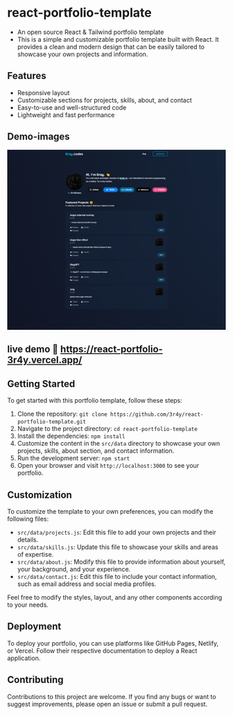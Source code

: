 # react-portfolio-template
 - An open source React & Tailwind portfolio template 
 - This is a simple and customizable portfolio template built with React. It provides a clean and modern design that can be easily tailored to showcase your own projects and information.

## Features

- Responsive layout
- Customizable sections for projects, skills, about, and contact
- Easy-to-use and well-structured code
- Lightweight and fast performance
 
## Demo-images

![screenshot](https://github.com/3r4y/react-portfolio-template/blob/main/img/home.png?raw=true)


## live demo 🥰 https://react-portfolio-3r4y.vercel.app/

## Getting Started

To get started with this portfolio template, follow these steps:

1. Clone the repository: `git clone https://github.com/3r4y/react-portfolio-template.git`
2. Navigate to the project directory: `cd react-portfolio-template`
3. Install the dependencies: `npm install`
4. Customize the content in the `src/data` directory to showcase your own projects, skills, about section, and contact information.
5. Run the development server: `npm start`
6. Open your browser and visit `http://localhost:3000` to see your portfolio.

## Customization

To customize the template to your own preferences, you can modify the following files:

- `src/data/projects.js`: Edit this file to add your own projects and their details.
- `src/data/skills.js`: Update this file to showcase your skills and areas of expertise.
- `src/data/about.js`: Modify this file to provide information about yourself, your background, and your experience.
- `src/data/contact.js`: Edit this file to include your contact information, such as email address and social media profiles.

Feel free to modify the styles, layout, and any other components according to your needs.

## Deployment

To deploy your portfolio, you can use platforms like GitHub Pages, Netlify, or Vercel. Follow their respective documentation to deploy a React application.

## Contributing

Contributions to this project are welcome. If you find any bugs or want to suggest improvements, please open an issue or submit a pull request.
